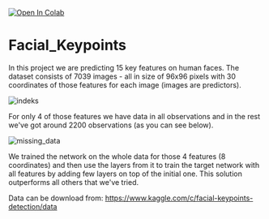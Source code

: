 [![Open In Colab](https://colab.research.google.com/assets/colab-badge.svg)](https://colab.research.google.com/github/blawok/Facial_Keypoints/blob/master/facial_keypoint_detection.ipynb)

# Facial_Keypoints
In this project we are predicting 15 key features on human faces. The dataset consists of 7039 images - all in size of 96x96 pixels with 30 coordinates of those features for each image (images are predictors).

![indeks](https://user-images.githubusercontent.com/41793223/81406970-d96ab080-913a-11ea-81d3-d95ac64fc76c.png)

For only 4 of those features we have data in all observations and in the rest we've got around 2200 observations (as you can see below).

![missing_data](https://user-images.githubusercontent.com/41793223/81406906-bd670f00-913a-11ea-910c-620168cafa15.JPG)

We trained the network on the whole data for those 4 features (8 coordinates) and then use the layers from it to train the target network with all features by adding few layers on top of the initial one. This solution outperforms all others that we've tried.

Data can be download from:
https://www.kaggle.com/c/facial-keypoints-detection/data
